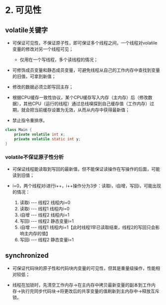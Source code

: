 # 2. 可见性

## volatile关键字

- 可保证可见性，不保证原子性，即可保证多个线程之间，一个线程对volatile变量的修改对另一个线程可见；
  - 仅用在一个写线程，多个读线程的情况；

- 可修饰成员变量和静态成员变量，可避免线程从自己的工作内存中查找到变量的旧值，可拿到新值；
- 修改的数据必须立即写回主存；
- 根据CPU缓存一致性协议，某个CPU缓存写入内存（主内存）后（修改数据），其他CPU（运行的线程）通过总线嗅探到自己缓存值（工作内存）过期，就会把当前缓存设置为无效，从而从内存中获得最新值；
- 禁止指令重排序。

```java
class Main {
    private volatile int x;
    private volatile static int y;
}
```

### volatile不保证原子性分析

- 可保证线程能读取到写回的最新值，但不能保证读操作在写操作的后面，可能读到旧值；

- i=0，两个线程对i进行i++，i++操作分为3步：读取i，i自增，写回i，可能出现的情况：
  1. 读取i --- 线程2 线程内i=0
  2. 读取i --- 线程1 线程内i=0
  3. i自增 --- 线程2 线程内i=1
  4. 写回i --- 线程2 静态变量i=1
  5. i自增 --- 线程1 线程内i=1【此时线程1早已读取结束，线程2的写回只会影响主内存的值】
  6. 写回i --- 线程2 静态变量i=1

## synchronized

- 可保证代码块的原子性和代码块内变量的可见性，但其是重量级操作，性能相对较低；

- 线程在加锁时，先清空工作内存->在主内存中拷贝最新变量的副本到工作内存->执行完同步代码块->将更改后的共享变量的值刷新到主内存中->释放互斥锁。

